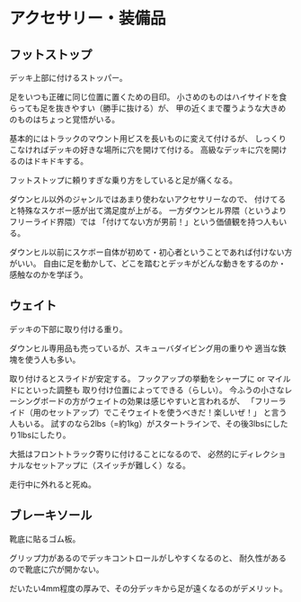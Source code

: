 # アクセサリー・装備品

## フットストップ

デッキ上部に付けるストッパー。

足をいつも正確に同じ位置に置くための目印。
小さめのものはハイサイドを食らっても足を抜きやすい（勝手に抜ける）が、
甲の近くまで覆うような大きめのものはちょっと覚悟がいる。

基本的にはトラックのマウント用ビスを長いものに変えて付けるが、
しっくりこなければデッキの好きな場所に穴を開けて付ける。
高級なデッキに穴を開けるのはドキドキする。

フットストップに頼りすぎな乗り方をしていると足が痛くなる。

ダウンヒル以外のジャンルではあまり使わないアクセサリーなので、
付けてると特殊なスケボー感が出て満足度が上がる。
一方ダウンヒル界隈（というよりフリーライド界隈）では
「付けてない方が男前！」という価値観を持つ人もいる。

ダウンヒル以前にスケボー自体が初めて・初心者ということであれば付けない方がいい。
自由に足を動かして、どこを踏むとデッキがどんな動きをするのか・感触なのかを学ぼう。

## ウェイト

デッキの下部に取り付ける重り。

ダウンヒル専用品も売っているが、スキューバダイビング用の重りや
適当な鉄塊を使う人も多い。

取り付けるとスライドが安定する。
フックアップの挙動をシャープに or マイルドにといった調整も
取り付け位置によってできる（らしい）。
今ふうの小さなレーシングボードの方がウェイトの効果は感じやすいと言われるが、
「フリーライド（用のセットアップ）でこそウェイトを使うべきだ！楽しいぜ！」
と言う人もいる。
試すのなら2lbs（=約1kg）がスタートラインで、その後3lbsにしたり1lbsにしたり。

大抵はフロントトラック寄りに付けることになるので、
必然的にディレクショナルなセットアップに（スイッチが難しく）なる。

走行中に外れると死ぬ。

## ブレーキソール

靴底に貼るゴム板。

グリップ力があるのでデッキコントロールがしやすくなるのと、
耐久性があるので靴底に穴が開かない。

だいたい4mm程度の厚みで、その分デッキから足が遠くなるのがデメリット。